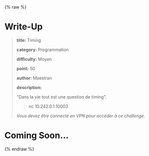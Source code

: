 
{% raw %}
# Write-Up
> **title:** Timing
>
> **category:** Programmation
>
> **difficulty:** Moyen
>
> **point:** 50
>
> **author:** Maestran
>
> **description:**
>
> "Dans la vie tout est une question de timing".
>
> > nc 10.242.0.1 10003
>
> *Vous devez être connecté en VPN pour accéder à ce challenge.*
>
> 


# Coming Soon...

{% endraw %}
